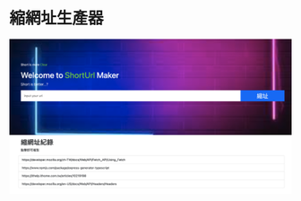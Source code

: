 # 縮網址生產器

![shortUrlMaker](https://github.com/ji3g4vm04/shortUrl/blob/main/public/shortUrlCover.png?raw=true)
